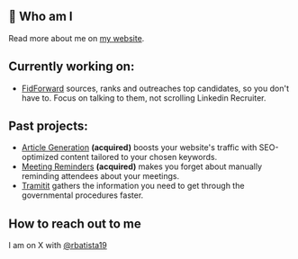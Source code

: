 ## 👋 Who am I

Read more about me on [my website](https://ricardobatista.me/).

## Currently working on:
- [FidForward](https://fidforward.com/) sources, ranks and outreaches top candidates, so you don't have to. Focus on talking to them, not scrolling Linkedin Recruiter.

## Past projects:
- [Article Generation](https://article-generation.com/) **(acquired)** boosts your website's traffic with SEO-optimized content tailored to your chosen keywords.
- [Meeting Reminders](https://meeting-reminders.com/) **(acquired)** makes you forget about manually reminding attendees about your meetings.
- [Tramitit](https://tramitit.com/) gathers the information you need to get through the governmental procedures faster.

## How to reach out to me
I am on X with [@rbatista19](https://twitter.com/intent/follow?screen_name=rbatista19)


